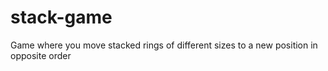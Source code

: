 # stack-game
Game where you move stacked rings of different sizes to a new position in opposite order
